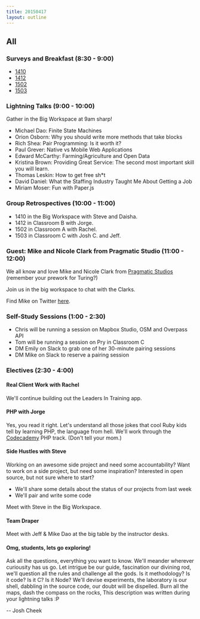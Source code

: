 ```yaml
---
title: 20150417
layout: outline
---
```


## All

### Surveys and Breakfast (8:30 - 9:00)

* [1410](https://docs.google.com/a/casimircreative.com/forms/d/1sq3BgFPRV-ULz0QPAutD6z3rSJEpfq_Qk-P9XZCTOBk/viewform)
* [1412](https://docs.google.com/a/casimircreative.com/forms/d/1jSr4QiaCt43gxq7NZqJBE-_8CYT35pQwQeo0BWqc7M4/viewform)
* [1502](https://docs.google.com/a/casimircreative.com/forms/d/1coB0S_vsaZ8iXQg8wgSZt8Yv1atnjS9ZPzdzF5IuRyg/viewform)
* [1503](https://docs.google.com/a/casimircreative.com/forms/d/1sWowk3tBrJuVouNp0x3clObiU6ozYDblViR2dVbl280/viewform)

### Lightning Talks (9:00 - 10:00)

Gather in the Big Workspace at 9am sharp!

* Michael Dao: Finite State Machines
* Orion Osborn: Why you should write more methods that take blocks
* Rich Shea: Pair Programming: Is it worth it?
* Paul Grever: Native vs Mobile Web Applications
* Edward McCarthy: Farming/Agriculture and Open Data
* Kristina Brown: Providing Great Service: The second most important skill you will learn.
* Thomas Leskin: How to get free sh*t
* David Daniel: What the Staffing Industry Taught Me About Getting a Job
* Miriam Moser: Fun with Paper.js

### Group Retrospectives (10:00 - 11:00)

* 1410 in the Big Workspace with Steve and Daisha.
* 1412 in Classroom B with Jorge.
* 1502 in Classroom A with Rachel.
* 1503 in Classroom C with Josh C. and Jeff.

### Guest: Mike and Nicole Clark from Pragmatic Studio (11:00 - 12:00)

We all know and love Mike and Nicole Clark from [Pragmatic Studios](https://pragmaticstudio.com/) (remember your prework for Turing?)

Join us in the big workspace to chat with the Clarks.

Find Mike on Twitter [here](https://twitter.com/clarkware).

### Self-Study Sessions (1:00 - 2:30)

* Chris will be running a session on Mapbox Studio, OSM and Overpass API
* Tom will be running a session on Pry in Classroom C
* DM Emily on Slack to grab one of her 30-minute pairing sessions
* DM Mike on Slack to reserve a pairing session

### Electives (2:30 - 4:00)

#### Real Client Work with Rachel

We'll continue building out the Leaders In Training app.

#### PHP with Jorge

Yes, you read it right. Let's understand all those jokes that cool Ruby kids tell by learning PHP, the language from hell. We'll work through the [Codecademy](http://www.codecademy.com/en/tracks/php) PHP track. (Don't tell your mom.)

#### Side Hustles with Steve

Working on an awesome side project and need some accountability? Want to work on a side project, but need some inspiration? Interested in open source, but not sure where to start?

* We'll share some details about the status of our projects from last week
* We'll pair and write some code

Meet with Steve in the Big Workspace.

#### Team Draper

Meet with Jeff & Mike Dao at the big table by the instructor desks.

#### Omg, students, lets go exploring!

Ask all the questions, everything you want to know.
We'll meander wherever curiousity has us go.
Let intrigue be our guide, fascination our divining rod,
we'll question all the rules and challenge all the gods.
Is it methodology? Is it code?
Is it C? Is it Node?
We'll devise experiments, the laboratory is our shell,
dabbling in the source code, our doubt will be dispelled.
Burn all the maps, dash the compass on the rocks,
This description was written during your lightning talks :P

-- Josh Cheek
